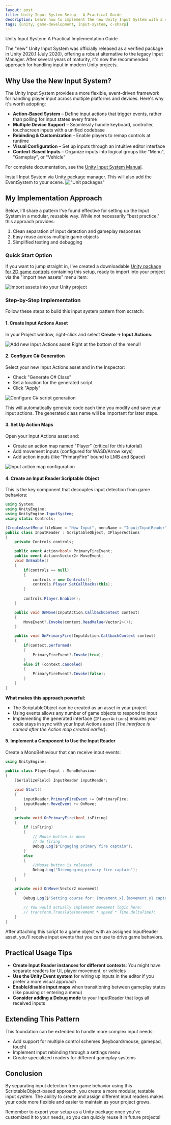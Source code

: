```yaml
---
layout: post
title: Unity Input System Setup - A Practical Guide
description: Learn how to implement the new Unity Input System with a reusable pattern for your game projects
tags: [unity, game-development, input-system, c-sharp]
---
```


Unity Input System: A Practical Implementation Guide

The "new" Unity Input System was officially released as a verified package in Unity 2020.1 (July 2020), offering a robust alternative to the legacy Input Manager. After several years of maturity, it's now the recommended approach for handling input in modern Unity projects.

## Why Use the New Input System?

The Unity Input System provides a more flexible, event-driven framework for handling player input across multiple platforms and devices. Here's why it's worth adopting:

* **Action-Based System** – Define input actions that trigger events, rather than polling for input states every frame
* **Multiple Device Support** – Seamlessly handle keyboard, controller, touchscreen inputs with a unified codebase
* **Rebinding & Customization** – Enable players to remap controls at runtime
* **Visual Configuration** – Set up inputs through an intuitive editor interface
* **Context-Based Inputs** – Organize inputs into logical groups like "Menu", "Gameplay", or "Vehicle"

For complete documentation, see the [Unity Input System Manual](https://docs.unity3d.com/Packages/com.unity.inputsystem@1.14/manual/index.html).

Install Input System via Unity package manager. This will also add the EventSystem to your scene. 
!["Unit packages"](/images/unity/unity%20packages.png)

## My Implementation Approach

Below, I'll share a pattern I've found effective for setting up the Input System in a modular, reusable way. While not necessarily "best practice," this approach provides:

1. Clean separation of input detection and gameplay responses
2. Easy reuse across multiple game objects
3. Simplified testing and debugging

### Quick Start Option

If you want to jump straight in, I've created a downloadable [Unity package for 2D game controls](https://github.com/teknoids-studio/unity-packages/blob/main/teknoids_platform_starter.unitypackage) containing this setup, ready to import into your project via the "import new assets" menu item:

![Import assets into your Unity project](/images/unity/input_system/import%20assests.png)

### Step-by-Step Implementation

Follow these steps to build this input system pattern from scratch:

#### 1. Create Input Actions Asset

In your Project window, right-click and select **Create → Input Actions**:

![Add new Input Actions asset](/images/unity/input_system/create%20new%20input%20system.png) Right at the bottom of the menu!!

#### 2. Configure C# Generation

Select your new Input Actions asset and in the Inspector:
- Check "Generate C# Class"
- Set a location for the generated script
- Click "Apply"

![Configure C# script generation](/images/unity/input_system/actions.png)

This will automatically generate code each time you modify and save your input actions. The generated class name will be important for later steps.

#### 3. Set Up Action Maps

Open your Input Actions asset and:
- Create an action map named "Player" (critical for this tutorial)
- Add movement inputs (configured for WASD/Arrow keys)
- Add action inputs (like "PrimaryFire" bound to LMB and Space)

![Input action map configuration](/images/unity/input_system/action%20map.png)

#### 4. Create an Input Reader Scriptable Object

This is the key component that decouples input detection from game behaviors:

```csharp
using System;
using UnityEngine;
using UnityEngine.InputSystem;
using static Controls;

[CreateAssetMenu(fileName = "New Input", menuName = "Input/InputReader")]
public class InputReader : ScriptableObject, IPlayerActions
{
    private Controls controls;

    public event Action<bool> PrimaryFireEvent;
    public event Action<Vector2> MoveEvent;
    void OnEnable()
    {
        if(controls == null)
        {
            controls = new Controls();
            controls.Player.SetCallbacks(this);
        }
        
        controls.Player.Enable();    
    }

    public void OnMove(InputAction.CallbackContext context)
    {
        MoveEvent?.Invoke(context.ReadValue<Vector2>());
    }

    public void OnPrimaryFire(InputAction.CallbackContext context)
    {
        if(context.performed)
        {
            PrimaryFireEvent?.Invoke(true);
        }    
        else if (context.canceled)
        {
            PrimaryFireEvent?.Invoke(false);
        }    
    }
}
```

**What makes this approach powerful:**
- The ScriptableObject can be created as an asset in your project
- Using events allows any number of game objects to respond to input
- Implementing the generated interface (`IPlayerActions`) ensures your code stays in sync with your Input Actions asset (*The interface is named after the Action map created earlier*).

#### 5. Implement a Component to Use the Input Reader

Create a MonoBehaviour that can receive input events:

```csharp
using UnityEngine;

public class PlayerInput : MonoBehaviour
{
    [SerializeField] InputReader inputReader;
    
    void Start()
    {
        inputReader.PrimaryFireEvent += OnPrimaryFire;
        inputReader.MoveEvent += OnMove;
    }

    private void OnPrimaryFire(bool isFiring)
    {
        if (isFiring)
        {
            // Mouse button is down
            // do firing
            Debug.Log($"Engaging primary fire captain");
        }
        else
        {
            //Mouse button is released
            Debug.Log("Disengaging primary fire captain");
        }
    }

    private void OnMove(Vector2 movement)
    {
        Debug.Log($"Setting course for: {movement.x},{movement.y} captain");
        
        // You would actually implement movement logic here:
        // transform.Translate(movement * speed * Time.deltaTime);
    }
}
```

After attaching this script to a game object with an assigned InputReader asset, you'll receive input events that you can use to drive game behaviors.

## Practical Usage Tips

- **Create Input Reader instances for different contexts**: You might have separate readers for UI, player movement, or vehicles
- **Use the Unity Event system** for wiring up inputs in the editor if you prefer a more visual approach
- **Enable/disable input maps** when transitioning between gameplay states (like pausing or entering a menu)
- **Consider adding a Debug mode** to your InputReader that logs all received inputs

## Extending This Pattern

This foundation can be extended to handle more complex input needs:

- Add support for multiple control schemes (keyboard/mouse, gamepad, touch)
- Implement input rebinding through a settings menu
- Create specialized readers for different gameplay systems

## Conclusion

By separating input detection from game behavior using this ScriptableObject-based approach, you create a more modular, testable input system. The ability to create and assign different input readers makes your code more flexible and easier to maintain as your project grows.

Remember to export your setup as a Unity package once you've customized it to your needs, so you can quickly reuse it in future projects!


